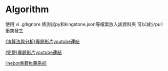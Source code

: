 # Algorithm

使用 vi .gitignore 將測試py和kingstone.json等檔案放入該資料夾 可以減少pull衝突發生

[(演算法與分析)專題影片youtube連結](https://youtu.be/1LvaEpqATGI)

[(完整)專題影片youtube連結](https://www.youtube.com/watch?v=DheBnBML2cw)

[linebot書籍推薦系統](https://youtu.be/HlQsczxLR7Y)
